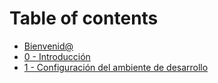 # Table of contents

* [Bienvenid@](README.md)
* [0 - Introducción](0_introduccion/README.md)
* [1 - Configuración del ambiente de desarrollo](1_configuracion_ambiente_desarrollo/README.md)
